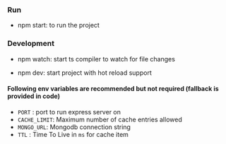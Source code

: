 ### Run
- npm start: to run the project

### Development 
- npm watch: start ts compiler to watch for file changes

- npm dev: start project with hot reload support

#### Following env variables are recommended but not required (fallback is provided in code)

- `PORT` : port to run express server on
- `CACHE_LIMIT`: Maximum number of cache entries allowed
- `MONGO_URL`: Mongodb connection string
- `TTL` : Time To Live in `ms` for cache item


